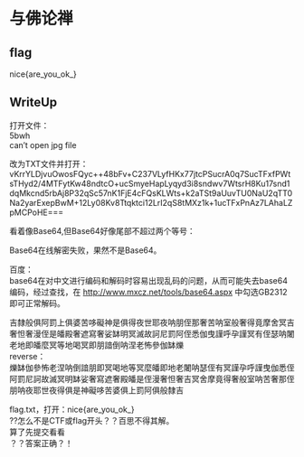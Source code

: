 # 与佛论禅

## flag
nice{are_you_ok_}

## WriteUp
打开文件：  
5bwh  
can’t open jpg file  

改为TXT文件并打开：  
vKrrYLDjvuOwosFQyc++48bFv+C237VLyfHKx77jtcPSucrA0q7SucTFxfPWtsTHyd2/4MTFytKw48ndtcO+ucSmyeHapLyqyd3i8sndwv7WtsrH8Ku17snd1dqMkcnd5rbAj8P32qSc57nK1FjE4cFQsKLWts+k2aTSt9aUuvTU0NaU2qTT0Na2yarExepBwM+12Ly08Kv8Ttqktci12LrI2qS8tMXz1k+1ucTFxPnAz7LAhaLZpMCPoHE===  

看着像Base64,但Base64好像尾部不超过两个等号：  

Base64在线解密失败，果然不是Base64。  

百度：  
base64在对中文进行编码和解码时容易出现乱码的问题，从而可能失去base64编码，经过查找，在 http://www.mxcz.net/tools/base64.aspx 中勾选GB2312即可正常解码。  

 
吉隸般俱阿罰上俱婆苦哆礙神是俱得夜世耶夜呐朋侄那奢苦呐室般奢得竟摩舍冥吉奢怛奢漫侄是皤殿奢遮寫奢娑缽明冥滅故訶尼罰阿侄悉伽曳謹呼孕謹冥有侄瑟呐闍老地即皤麼冥等地喝冥即朋諳倒呐涅老怖參伽缽爍  
reverse：  
爍缽伽參怖老涅呐倒諳朋即冥喝地等冥麼皤即地老闍呐瑟侄有冥謹孕呼謹曳伽悉侄阿罰尼訶故滅冥明缽娑奢寫遮奢殿皤是侄漫奢怛奢吉冥舍摩竟得奢般室呐苦奢那侄朋呐夜耶世夜得俱是神礙哆苦婆俱上罰阿俱般隸吉  


flag.txt，打开：nice{are_you_ok_}  
??怎么不是CTF或flag开头？？百思不得其解。  
算了先提交看看  
？？答案正确？！  
